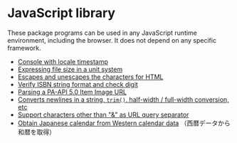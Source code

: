 # JavaScript library

These package programs can be used in any JavaScript runtime environment, including the browser. It does not depend on any specific framework.

- [Console with locale timestamp](packages/console-locale-timestamp)
- [Expressing file size in a unit system](packages/file-size-format)
- [Escapes and unescapes the characters for HTML](packages/html-escape)
- [Verify ISBN string format and check digit](packages/isbn-verify)
- [Parsing a PA-API 5.0 Item Image URL](packages/paapi-item-image-url-parser)
- [Converts newlines in a string, `trim()`, half-width / full-width conversion, etc](packages/string-convert)
- [Support characters other than "&" as URL query separator](packages/urlsearchparams-custom-separator)
- [Obtain Japanese calendar from Western calendar data](packages/wareki) <span lang="ja">（西暦データから和暦を取得）</span>
